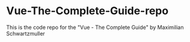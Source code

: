 # Vue-The-Complete-Guide-repo
This is the code repo for the "Vue - The Complete Guide" by Maximilian Schwartzmuller
